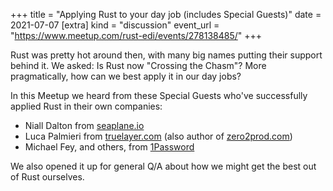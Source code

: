 +++
title = "Applying Rust to your day job (includes Special Guests)"
date = 2021-07-07
[extra]
kind = "discussion"
event_url = "https://www.meetup.com/rust-edi/events/278138485/"
+++

<p>
    Rust was pretty hot around then, with many big names
    putting their support behind it. We asked: Is Rust now
    "Crossing the Chasm"? More pragmatically, how can we best
    apply it in our day jobs?
</p>
<p>
    In this Meetup we heard from these Special Guests who've
    successfully applied Rust in their own companies:
</p>
<ul>
    <li>
    Niall Dalton from
    <a href="https://seaplane.io/">seaplane.io</a>
    </li>
    <li>
    Luca Palmieri from
    <a href="https://truelayer.com/">truelayer.com</a> (also
    author of
    <a href="https://www.zero2prod.com/">zero2prod.com</a>)
    </li>
    <li>
    Michael Fey, and others, from
    <a href="https://1password.com/">1Password</a>
    </li>
</ul>
<p>
    We also opened it up for general Q/A about how we might
    get the best out of Rust ourselves.
</p>
